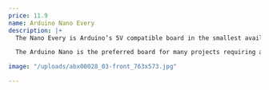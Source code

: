 ```yaml
---
price: 11.9
name: Arduino Nano Every
description: |+
  The Nano Every is Arduino’s 5V compatible board in the smallest available form factor: 45x18mm!

  The Arduino Nano is the preferred board for many projects requiring a small and easy to use microcontroller board. The small footprint and low price, make the Nano Every particularly suited for wearable inventions, low cost robotics, electronic musical instruments, and general use to control smaller parts of a larger projects.

image: "/uploads/abx00028_03-front_763x573.jpg"

---
```

